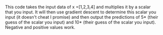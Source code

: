 This code takes the input data of x =[1,2,3,4] and multiplies it by a scalar that you input. It will then use gradient descent to determine this scalar you input (it doesn't cheat I promise) and then output the predictions of 5* (their guess of the scalar you input) and  10* (their guess of the scalar you input). Negative and positive values work.
